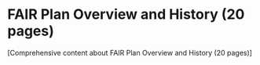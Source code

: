 # FAIR Plan Overview and History (20 pages)

[Comprehensive content about FAIR Plan Overview and History (20 pages)]
